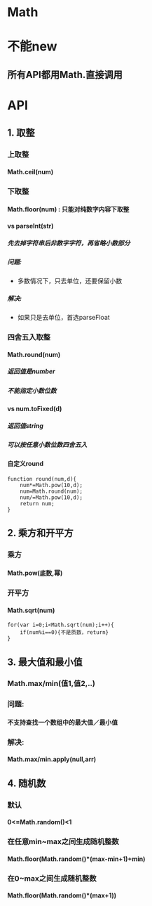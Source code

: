 # Math

# 不能new

## 所有API都用Math.直接调用

# API

## 1. 取整

### 上取整

#### Math.ceil(num)

### 下取整

#### Math.floor(num)  : 只能对纯数字内容下取整

#### vs parseInt(str)

##### 先去掉字符串后非数字字符，再省略小数部分

##### 问题:

-   多数情况下，只去单位，还要保留小数

##### 解决:

-   如果只是去单位，首选parseFloat

### 四舍五入取整

#### Math.round(num)

##### 返回值是number

##### 不能指定小数位数

#### vs num.toFixed(d)

##### 返回值string

##### 可以按任意小数位数四舍五入

#### 自定义round

```
function round(num,d){
    num*=Math.pow(10,d);
    num=Math.round(num);
    num/=Math.pow(10,d);
    return num;
}
```

## 2. 乘方和开平方

### 乘方

#### Math.pow(底数,幂)

### 开平方

#### Math.sqrt(num)

```
for(var i=0;i<Math.sqrt(num);i++){
    if(num%i==0){不是质数，return}
}
```

## 3. 最大值和最小值

### Math.max/min(值1,值2,..)

### 问题:

#### 不支持查找一个数组中的最大值／最小值

### 解决: 

#### Math.max/min.apply(null,arr)

## 4. 随机数

### 默认

#### 0<=Math.random()<1

### 在任意min~max之间生成随机整数

#### Math.floor(Math.random()*(max-min+1)+min)

### 在0~max之间生成随机整数

#### Math.floor(Math.random()*(max+1))
